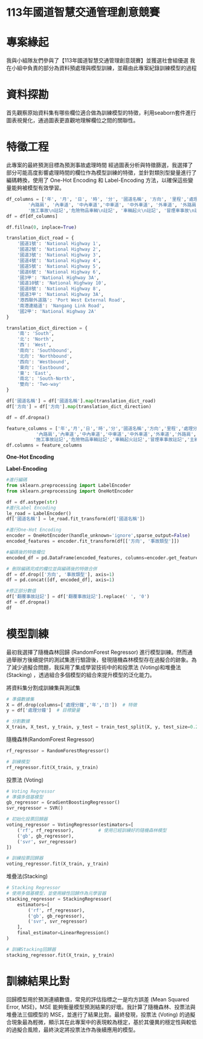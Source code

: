 113年國道智慧交通管理創意競賽
===
# 專案緣起
我與小組隊友們參與了【113年國道智慧交通管理創意競賽】並獲選社會組優選
我在小組中負責的部分為資料預處理與模型訓練，並藉由此專案紀錄訓練模型的過程
# 資料探勘
首先觀察原始資料集有哪些欄位適合做為訓練模型的特徵，利用seaborn套件進行圖表視覺化，通過圖表更直觀地理解欄位之間的關聯性。
# 特徵工程
此專案的最終預測目標為預測事故處理時間
經過圖表分析與特徵篩選，我選擇了部分可能高度影響處理時間的欄位作為模型訓練的特徵，並針對類別型變量進行了編碼轉換，使用了 One-Hot Encoding 和 Label-Encoding 方法，以確保這些變量能夠被模型有效學習。
```python
df_columns = ['年', '月', '日', '時', '分', '國道名稱', '方向', '里程','處理分鐘', '事故類型', '死亡', '受傷',
        '內路肩', '內車道', '中內車道','中車道', '中外車道', '外車道', '外路肩','匝道','翻覆事故\n註記',
        '施工事故\n註記','危險物品車輛\n註記', '車輛起火\n註記', '冒煙車事故\n註記','主線中斷\n註記','肇事車輛']
df = df[df_columns]

df.fillna(0, inplace=True)

translation_dict_road = {
    '國道1號': 'National Highway 1',
    '國道2號': 'National Highway 2',
    '國道3號': 'National Highway 3',
    '國道4號': 'National Highway 4',
    '國道5號': 'National Highway 5',
    '國道6號': 'National Highway 6',
    '國3甲': 'National Highway 3A',
    '國道10號': 'National Highway 10',
    '國道8號': 'National Highway 8',
    '國道3甲': 'National Highway 3A',
    '港西聯外道路': 'Port West External Road',
    '南港連絡道': 'Nangang Link Road',
    '國2甲': 'National Highway 2A'
}

translation_dict_direction = {
    '南': 'South',
    '北': 'North',
    '西': 'West',
    '南向': 'Southbound',
    '北向': 'Northbound',
    '西向': 'Westbound',
    '東向': 'Eastbound',
    '東': 'East',
    '南北': 'South-North',
    '雙向': 'Two-way'
}

df['國道名稱'] = df['國道名稱'].map(translation_dict_road)
df['方向'] = df['方向'].map(translation_dict_direction)

df = df.dropna()

feature_columns = ['年','月','日','時','分','國道名稱','方向','里程','處理分鐘','事故類型','死亡','受傷',
           '內路肩','內車道','中內車道','中車道','中外車道','外車道','外路肩','匝道','翻覆事故註記',
          '施工事故註記','危險物品車輛註記','車輛起火註記','冒煙車事故註記','主線中斷註記','肇事車輛']
df.columns = feature_columns
```
**One-Hot Encoding**

**Label-Encoding**
```python
#進行編碼
from sklearn.preprocessing import LabelEncoder
from sklearn.preprocessing import OneHotEncoder

df = df.astype(str)
#進行Label Encoding
le_road = LabelEncoder()
df['國道名稱'] = le_road.fit_transform(df['國道名稱'])

#進行One-Hot Encoding
encoder = OneHotEncoder(handle_unknown='ignore',sparse_output=False)
encoded_features = encoder.fit_transform(df[['方向', '事故類型']])

#編碼後的特徵欄位
encoded_df = pd.DataFrame(encoded_features, columns=encoder.get_feature_names_out(['方向', '事故類型']))

# 刪除編碼完成的欄位並與編碼後的特徵合併
df = df.drop(['方向', '事故類型'], axis=1)
df = pd.concat([df, encoded_df], axis=1)

#修正部分數值
df['翻覆事故註記'] = df['翻覆事故註記'].replace(' ', '0')
df = df.dropna()
df
```
# 模型訓練
最初我選擇了隨機森林回歸 (RandomForest Regressor) 進行模型訓練。然而通過舉辦方後續提供的測試集進行驗證後，發現隨機森林模型存在過擬合的跡象。為了減少過擬合問題，我採用了集成學習技術中的和投票法 (Voting)和堆疊法 (Stacking) ，透過組合多個模型的組合來提升模型的泛化能力。


將資料集分割成訓練集與測試集
```python
# 準備數據集
X = df.drop(columns=['處理分鐘','年','日'])  # 特徵
y = df['處理分鐘']  # 目標變量

# 分割數據
X_train, X_test, y_train, y_test = train_test_split(X, y, test_size=0.2, random_state=42)
```
隨機森林(RandomForest Regressor)
```python
rf_regressor = RandomForestRegressor()

# 訓練模型
rf_regressor.fit(X_train, y_train)
```
投票法 (Voting)
```python
# Voting Regressor
# 準備多個基模型
gb_regressor = GradientBoostingRegressor()
svr_regressor = SVR()

# 初始化投票回歸器
voting_regressor = VotingRegressor(estimators=[
    ('rf', rf_regressor),         # 使用已經訓練好的隨機森林模型
    ('gb', gb_regressor),
    ('svr', svr_regressor)
])

# 訓練投票回歸器
voting_regressor.fit(X_train, y_train)
```
堆疊法(Stacking)
```python
# Stacking Regressor
# 使用多個基模型，並使用線性回歸作為元學習器
stacking_regressor = StackingRegressor(
    estimators=[
        ('rf', rf_regressor),
        ('gb', gb_regressor),
        ('svr', svr_regressor)
    ],
    final_estimator=LinearRegression()
)

# 訓練Stacking回歸器
stacking_regressor.fit(X_train, y_train)
```
# 訓練結果比對
回歸模型用於預測連續數值，常見的評估指標之一是均方誤差 (Mean Squared Error, MSE)，MSE 能夠衡量模型預測結果的好壞。我計算了隨機森林、投票法與堆疊法三個模型的 MSE，並進行了結果比對。最終發現，投票法 (Voting) 的過擬合現象最為輕微，顯示其在此專案中的表現較為穩定，基於其優異的穩定性與較低的過擬合風險，最終決定將投票法作為後續應用的模型。



